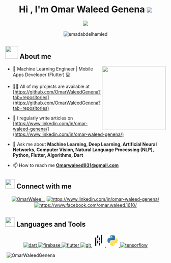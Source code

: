 <h1 align="center">Hi , I'm Omar Waleed Genena <img src="https://media.giphy.com/media/hvRJCLFzcasrR4ia7z/giphy.gif" width="35"></h1>
<p align="center">
  <a href="https://github.com/DenverCoder1/readme-typing-svg"><img src="https://readme-typing-svg.herokuapp.com?lines=Computer+Science+Graduate;Interested+in+AI+and+ML&center=true&width=500&height=50"></a>
</p>

<p align="center"> <img src="https://komarev.com/ghpvc/?username=OmarWal&label=Profile%20views&color=0e75b6&style=flat" alt="emadabdelhamied" /> </p>


## <img src = "https://user-images.githubusercontent.com/63050133/156777293-72a6e681-2582-4a9d-ad92-09d1181d47c7.gif" width = "40px" height = "40px">  About me
<img align="right" src="https://user-images.githubusercontent.com/63050133/156676671-d5b2e362-97d4-4404-9447-dd71ddfea82f.gif" width = 200px height ="200px"/>

- 🌱 Machine Learning Engineer | Mobile Apps Developer (Flutter) 💻

- 👨‍💻 All of my projects are available at [https://github.com/OmarWaleedGenena?tab=repositories](https://github.com/OmarWaleedGenena?tab=repositories)

- 📝 I regularly write articles on [https://www.linkedin.com/in/omar-waleed-genena/](https://www.linkedin.com/in/omar-waleed-genena/)

- 💬 Ask me about **Machine Learning, Deep Learning, Artificial Neural Networks, Computer Vision, Natural Language Processing (NLP), Python, Flutter, Algorithms, Dart**

- 📫 How to reach me **Omarwaleed931@gmail.com**

## <img src="https://media.giphy.com/media/iY8CRBdQXODJSCERIr/giphy.gif" width="30px" height ="30px"> Connect with me
<p align="center">
<a href="https://twitter.com/OmarWaleed__" target="blank"><img align="center" src="https://raw.githubusercontent.com/rahuldkjain/github-profile-readme-generator/master/src/images/icons/Social/twitter.svg" alt="OmarWalee__" height="30" width="40" /></a>
<a href="https://www.linkedin.com/in/omar-waleed-genena/" target="blank"><img align="center" src="https://raw.githubusercontent.com/rahuldkjain/github-profile-readme-generator/master/src/images/icons/Social/linked-in-alt.svg" alt="https://www.linkedin.com/in/omar-waleed-genena/" height="30" width="40" /></a>
<a href="https://www.facebook.com/omar.waleed.1610/" target="blank"><img align="center" src="https://raw.githubusercontent.com/rahuldkjain/github-profile-readme-generator/master/src/images/icons/Social/facebook.svg" alt="https://www.facebook.com/omar.waleed.1610/" height="30" width="40" /></a>
</p>

## <img src="https://media.giphy.com/media/MCLLMYB4wdXyfvrYFe/giphy.gif" width="30px" height ="30px"> Languages and Tools
<p align="center"> <a href="https://dart.dev" target="_blank" rel="noreferrer"> <img src="https://www.vectorlogo.zone/logos/dartlang/dartlang-icon.svg" alt="dart" width="40" height="40"/> </a> <a href="https://firebase.google.com/" target="_blank" rel="noreferrer"> <img src="https://www.vectorlogo.zone/logos/firebase/firebase-icon.svg" alt="firebase" width="40" height="40"/> </a> <a href="https://flutter.dev" target="_blank" rel="noreferrer"> <img src="https://www.vectorlogo.zone/logos/flutterio/flutterio-icon.svg" alt="flutter" width="40" height="40"/> </a> <a href="https://git-scm.com/" target="_blank" rel="noreferrer"> <img src="https://www.vectorlogo.zone/logos/git-scm/git-scm-icon.svg" alt="git" width="40" height="40"/> </a> <a href="https://pandas.pydata.org/" target="_blank" rel="noreferrer"> <img src="https://raw.githubusercontent.com/devicons/devicon/2ae2a900d2f041da66e950e4d48052658d850630/icons/pandas/pandas-original.svg" alt="pandas" width="40" height="40"/> </a> <a href="https://www.python.org" target="_blank" rel="noreferrer"> <img src="https://raw.githubusercontent.com/devicons/devicon/master/icons/python/python-original.svg" alt="python" width="40" height="40"/> </a> <a href="https://www.tensorflow.org" target="_blank" rel="noreferrer"> <img src="https://www.vectorlogo.zone/logos/tensorflow/tensorflow-icon.svg" alt="tensorflow" width="40" height="40"/> </a> </p>
</n>
<p>&nbsp;<img align="center" src="https://github-readme-stats.vercel.app/api?username=OmarWaleedGenena&show_icons=true&locale=en" alt="OmarWaleedGenena"width=50% height="200" /></p>

